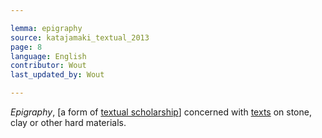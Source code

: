 ```yaml
---

lemma: epigraphy
source: katajamaki_textual_2013
page: 8
language: English
contributor: Wout
last_updated_by: Wout

---
```


_Epigraphy_, [a form of [textual scholarship](textualScholarship.html)] concerned with [texts](text.html) on stone, clay or other hard materials.
